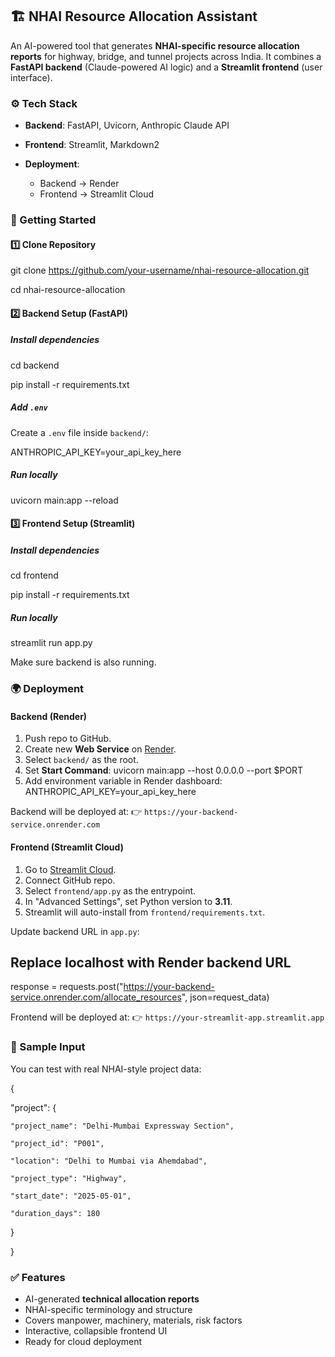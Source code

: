 ## 🏗️ NHAI Resource Allocation Assistant

An AI-powered tool that generates **NHAI-specific resource allocation reports** for highway, bridge, and tunnel projects across India.
It combines a **FastAPI backend** (Claude-powered AI logic) and a **Streamlit frontend** (user interface).

### ⚙️ Tech Stack

* **Backend**: FastAPI, Uvicorn, Anthropic Claude API
* **Frontend**: Streamlit, Markdown2
* **Deployment**:

  * Backend → Render
  * Frontend → Streamlit Cloud

### 🚀 Getting Started

#### 1️⃣ Clone Repository

git clone https://github.com/your-username/nhai-resource-allocation.git

cd nhai-resource-allocation


#### 2️⃣ Backend Setup (FastAPI)

##### Install dependencies

cd backend

pip install -r requirements.txt

##### Add `.env`

Create a `.env` file inside `backend/`:

ANTHROPIC_API_KEY=your_api_key_here

##### Run locally

uvicorn main:app --reload


#### 3️⃣ Frontend Setup (Streamlit)

##### Install dependencies
cd frontend

pip install -r requirements.txt

##### Run locally
streamlit run app.py

Make sure backend is also running.


### 🌍 Deployment

#### Backend (Render)

1. Push repo to GitHub.
2. Create new **Web Service** on [Render](https://render.com).
3. Select `backend/` as the root.
4. Set **Start Command**:
   uvicorn main:app --host 0.0.0.0 --port $PORT
5. Add environment variable in Render dashboard:
   ANTHROPIC_API_KEY=your_api_key_here

Backend will be deployed at:
👉 `https://your-backend-service.onrender.com`


#### Frontend (Streamlit Cloud)

1. Go to [Streamlit Cloud](https://streamlit.io/cloud).
2. Connect GitHub repo.
3. Select `frontend/app.py` as the entrypoint.
4. In "Advanced Settings", set Python version to **3.11**.
5. Streamlit will auto-install from `frontend/requirements.txt`.

Update backend URL in `app.py`:

## Replace localhost with Render backend URL
response = requests.post("https://your-backend-service.onrender.com/allocate_resources", json=request_data)

Frontend will be deployed at:
👉 `https://your-streamlit-app.streamlit.app`


### 🧪 Sample Input

You can test with real NHAI-style project data:

{

  "project": {
  
    "project_name": "Delhi-Mumbai Expressway Section",
    
    "project_id": "P001",
    
    "location": "Delhi to Mumbai via Ahemdabad",
    
    "project_type": "Highway",
    
    "start_date": "2025-05-01",
    
    "duration_days": 180
    
  }
  
}


### ✅ Features

* AI-generated **technical allocation reports**
* NHAI-specific terminology and structure
* Covers manpower, machinery, materials, risk factors
* Interactive, collapsible frontend UI
* Ready for cloud deployment

